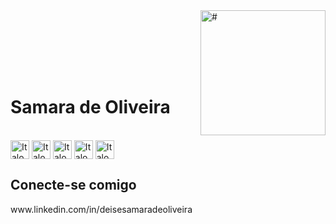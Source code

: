 
<img align="right" alt="#" height="200" src="https://gifdb.com/images/high/animated-steaming-coffee-459y2wllveo0hcub.gif">

</br></br></br></br></br>
<h1>
    <span>Samara de Oliveira</span>
</h1>
<p align="justify">  </br>
 <img align="center" alt="Italo-Delhp" height="30" width="30" src="https://cdn4.iconfinder.com/data/icons/logos-3/600/React.js_logo-512.png"> 
  <img align="center" alt="Italo-Delhp" height="30" width="30" src="https://i.ibb.co/7t7ckfm/CITYPNG-COM-JS-Javascript-Round-Logo-Icon-PNG-7000x7000.png">
  <img align="center" alt="Italo-Delhp" height="30" width="30" src="https://i.ibb.co/6mtX8Nm/pngwing-com.png">
  <img align="center" alt="Italo-Delhp" height="30" width="30" src="https://1.bp.blogspot.com/-v9hlfIXIXkc/XhDO6IvdC_I/AAAAAAAANfI/duPrIrwP_r8F-_DnpnQ-IaFDSvC_SBZcACLcBGAsYHQ/s200/1417589451_html-256.png">
  <img align="center" alt="Italo-Delhp" height="30" width="30" src="https://www.webhozz.com/blog/wp-content/uploads/2017/09/gambar-CSS-300x257.jpg">
<br>
  <a href="#"></a></p>
<h2>Conecte-se comigo</h2>
www.linkedin.com/in/deisesamaradeoliveira
  


